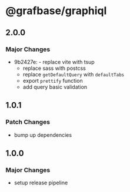# @grafbase/graphiql

## 2.0.0

### Major Changes

- 9b2427e: - replace vite with tsup
  - replace sass with postcss
  - replace `getDefaultQuery` with `defaultTabs`
  - export `prettify` function
  - add query basic validation

## 1.0.1

### Patch Changes

- bump up dependencies

## 1.0.0

### Major Changes

- setup release pipeline
